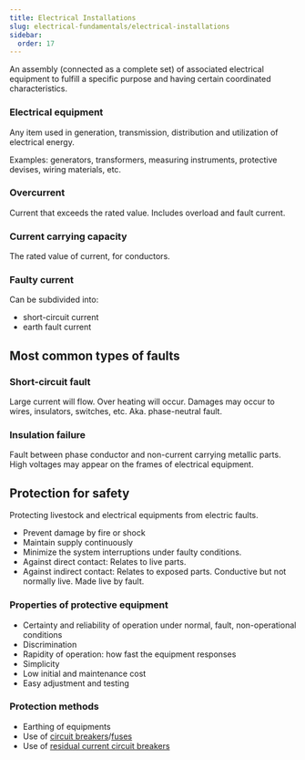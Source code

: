 ```yaml
---
title: Electrical Installations
slug: electrical-fundamentals/electrical-installations
sidebar:
  order: 17
---
```


An assembly (connected as a complete set) of associated electrical equipment to
fulfill a specific purpose and having certain coordinated characteristics.

### Electrical equipment

Any item used in generation, transmission, distribution and utilization of
electrical energy.

Examples: generators, transformers, measuring instruments, protective devises,
wiring materials, etc.

### Overcurrent

Current that exceeds the rated value. Includes overload and fault current.

### Current carrying capacity

The rated value of current, for conductors.

### Faulty current

Can be subdivided into:

- short-circuit current
- earth fault current

## Most common types of faults

### Short-circuit fault

Large current will flow. Over heating will occur. Damages may occur to wires,
insulators, switches, etc. Aka. phase-neutral fault.

### Insulation failure

Fault between phase conductor and non-current carrying metallic parts. High
voltages may appear on the frames of electrical equipment.

## Protection for safety

Protecting livestock and electrical equipments from electric faults.

- Prevent damage by fire or shock
- Maintain supply continuously
- Minimize the system interruptions under faulty conditions.
- Against direct contact: Relates to live parts.
- Against indirect contact: Relates to exposed parts. Conductive but not
  normally live. Made live by fault.

### Properties of protective equipment

- Certainty and reliability of operation under normal, fault, non-operational
  conditions
- Discrimination
- Rapidity of operation: how fast the equipment responses
- Simplicity
- Low initial and maintenance cost
- Easy adjustment and testing

### Protection methods

- Earthing of equipments
- Use of
  [circuit breakers](/electrical-fundamentals/mcb)/[fuses](/electrical-fundamentals/fuses/)
- Use of [residual current circuit breakers](/electrical-fundamentals/rcd)
